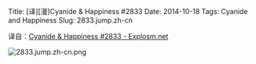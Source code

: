 Title: [译][漫]Cyanide & Happiness #2833
Date: 2014-10-18
Tags: Cyanide and Happiness
Slug: 2833.jump.zh-cn

译自：[Cyanide & Happiness #2833 - Explosm.net](http://explosm.net/comics/2833/)


![2833.jump.zh-cn.png](/static/images/comics/2833.jump.zh-cn.png)
